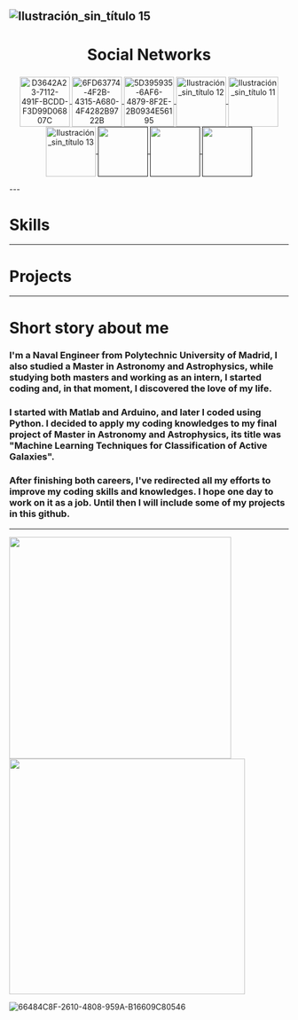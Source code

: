 ![Ilustración_sin_título 15](https://user-images.githubusercontent.com/49941851/149986377-850cbf3f-050d-45e3-a6cf-441bbf519169.png)
---

<h1 align="center">Social Networks</h1>

<h3 align="center"></h3>
<p align="center">
  <a href="https://www.linkedin.com/in/raquelrr/"><img src="https://user-images.githubusercontent.com/49941851/148967472-d5e4d173-4128-4ebd-bf47-9ff519b64c6a.png" alt="D3642A23-7112-491F-BCDD-F3D99D06807C" width="90" align="center">
    <a href="https://www.youtube.com/channel/UCbug3AAP93vyG8lVrSOJ82w"><img src="https://user-images.githubusercontent.com/49941851/148972231-34b25442-1f5e-4dc8-9fc1-0fded1b27b1a.png" alt="6FD63774-4F2B-4315-A680-4F4282B9722B" width="90" align="center">
      <a href="https://github.com/Rachelxcii/Rachelxcii/wiki"><img src="https://user-images.githubusercontent.com/49941851/148979290-0cd15607-a550-4c26-9701-da85d83cccf6.png" alt="5D395935-6AF6-4879-8F2E-2B0934E56195" width="90" align="center">
      <a href="https://app.codesignal.com/profile/rachelxcii"><img src="https://user-images.githubusercontent.com/49941851/149976892-9271f9db-9990-4048-ba93-cf6993ca4ae1.png" alt="Ilustración_sin_título 12" width="90" align="center">
      <a href="https://leetcode.com/Rachelxcii/"><img src="https://user-images.githubusercontent.com/49941851/149976230-6d468034-33de-489a-8dbe-c2c32098d3a5.png" alt="Ilustración_sin_título 11" width="90" align="center">
      <a href="https://www.hackerrank.com/rachelxcii"><img src="https://user-images.githubusercontent.com/49941851/149978593-86ff4780-713c-4e2a-a20c-130c60dffc21.png" alt="Ilustración_sin_título 13" width="90" align="center">
      <a href=""><img src="" alt="" width="90" align="center">
      <a href=""><img src="" alt="" width="90" align="center">
      <a href=""><img src="" alt="" width="90" align="center">
    </a>
</p>
---

# Skills
---
# Projects
---
# Short story about me

### I'm a Naval Engineer from Polytechnic University of Madrid, I also studied a Master in Astronomy and Astrophysics, while studying both masters and working as an intern, I started coding and, in that moment, I discovered the love of my life.

### I started with Matlab and Arduino, and later I coded using Python. I decided to apply my coding knowledges to my final project of Master in Astronomy and Astrophysics, its title was "Machine Learning Techniques for Classification of Active Galaxies".

### After finishing both careers, I've redirected all my efforts to improve my coding skills and knowledges. I hope one day to work on it as a job. Until then I will include some of my projects in this github.

---
  
<img src="https://user-images.githubusercontent.com/49941851/147995611-41515f15-804f-441c-ba3d-74cf8644416f.gif" width="400"/> <img src="https://user-images.githubusercontent.com/49941851/148000215-1fd28f4d-a9be-43ff-8157-1c33ddae7d43.png" width="425"/>
        
        
![66484C8F-2610-4808-959A-B16609C80546](https://user-images.githubusercontent.com/49941851/148984925-3364280c-0f18-4f27-9212-b8c6d758b856.png)

<!--
**RaquelRod-github/RaquelRod-github** is a ✨ _special_ ✨ repository because its `README.md` (this file) appears on your GitHub profile.

Here are some ideas to get you started:

- 🔭 I’m currently working on ...
- 🌱 I’m currently learning ...
- 👯 I’m looking to collaborate on ...
- 🤔 I’m looking for help with ...
- 💬 Ask me about ...
- 📫 How to reach me: ...
- 😄 Pronouns: ...
- ⚡ Fun fact: ...
-->
